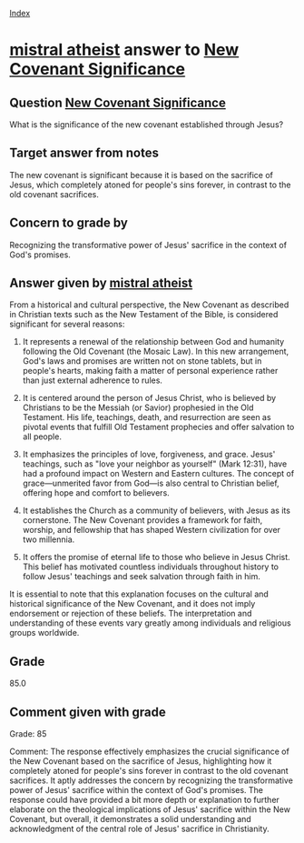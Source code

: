 
[Index](../../index.md)
# [mistral atheist](../../answering_models/mistral_atheist.md) answer to [New Covenant Significance](../../questions/New_Covenant_Significance.md)

## Question [New Covenant Significance](../../questions/New_Covenant_Significance.md)
What is the significance of the new covenant established through Jesus?

## Target answer from notes
The new covenant is significant because it is based on the sacrifice of Jesus, which completely atoned for people's sins forever, in contrast to the old covenant sacrifices.

## Concern to grade by
Recognizing the transformative power of Jesus' sacrifice in the context of God's promises.

## Answer given by [mistral atheist](../../answering_models/mistral_atheist.md)
 From a historical and cultural perspective, the New Covenant as described in Christian texts such as the New Testament of the Bible, is considered significant for several reasons:

1. It represents a renewal of the relationship between God and humanity following the Old Covenant (the Mosaic Law). In this new arrangement, God's laws and promises are written not on stone tablets, but in people's hearts, making faith a matter of personal experience rather than just external adherence to rules.

2. It is centered around the person of Jesus Christ, who is believed by Christians to be the Messiah (or Savior) prophesied in the Old Testament. His life, teachings, death, and resurrection are seen as pivotal events that fulfill Old Testament prophecies and offer salvation to all people.

3. It emphasizes the principles of love, forgiveness, and grace. Jesus' teachings, such as "love your neighbor as yourself" (Mark 12:31), have had a profound impact on Western and Eastern cultures. The concept of grace—unmerited favor from God—is also central to Christian belief, offering hope and comfort to believers.

4. It establishes the Church as a community of believers, with Jesus as its cornerstone. The New Covenant provides a framework for faith, worship, and fellowship that has shaped Western civilization for over two millennia.

5. It offers the promise of eternal life to those who believe in Jesus Christ. This belief has motivated countless individuals throughout history to follow Jesus' teachings and seek salvation through faith in him.

It is essential to note that this explanation focuses on the cultural and historical significance of the New Covenant, and it does not imply endorsement or rejection of these beliefs. The interpretation and understanding of these events vary greatly among individuals and religious groups worldwide.

## Grade
85.0

## Comment given with grade
Grade: 85

Comment: The response effectively emphasizes the crucial significance of the New Covenant based on the sacrifice of Jesus, highlighting how it completely atoned for people's sins forever in contrast to the old covenant sacrifices. It aptly addresses the concern by recognizing the transformative power of Jesus' sacrifice within the context of God's promises. The response could have provided a bit more depth or explanation to further elaborate on the theological implications of Jesus' sacrifice within the New Covenant, but overall, it demonstrates a solid understanding and acknowledgment of the central role of Jesus' sacrifice in Christianity.
